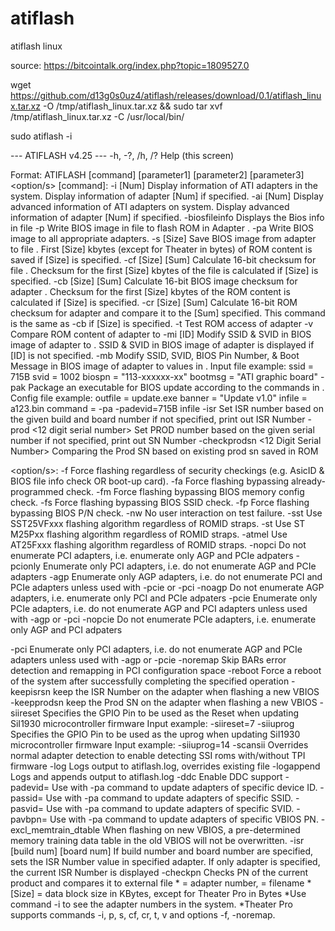 # atiflash
atiflash linux

source: https://bitcointalk.org/index.php?topic=1809527.0

wget https://github.com/d13g0s0uz4/atiflash/releases/download/0.1/atiflash_linux.tar.xz -O /tmp/atiflash_linux.tar.xz && sudo tar xvf /tmp/atiflash_linux.tar.xz -C /usr/local/bin/

sudo atiflash -i


--- ATIFLASH v4.25 ---
-h, -?, /h, /?          Help (this screen)

Format: ATIFLASH [command] [parameter1] [parameter2] [parameter3] <option/s>
[command]:
-i [Num]                Display information of ATI adapters in the system.
                        Display information of adapter [Num] if specified.
-ai [Num]               Display advanced information of ATI adapters on system.
                        Display advanced information of adapter [Num]
                        if specified.
-biosfileinfo <File>    Displays the Bios info in file <file>
-p <Num> <File>         Write BIOS image in file <File> to flash ROM in Adapter
                        <Num>.
-pa <File>              Write BIOS image <File> to all appropriate adapters.
-s <Num> <File> [Size]  Save BIOS image from adapter <Num> to file <File>.
                        First [Size] kbytes (except for Theater in bytes) of ROM
                        content is saved if [Size] is specified.
-cf <File> [Size] [Sum] Calculate 16-bit checksum for file <File>.
                        Checksum for the first [Size] kbytes of the file is
                        calculated if [Size] is specified.
-cb <Num> [Size] [Sum]  Calculate 16-bit BIOS image checksum for adapter <Num>.
                        Checksum for the first [Size] kbytes of the ROM content
                        is calculated if [Size] is specified.
-cr <Num> [Size] [Sum]  Calculate 16-bit ROM checksum for adapter <Num> and
                        compare it to the [Sum] specified.  This command is
                        the same as -cb if [Size] is specified.
-t <Num>                Test ROM access of adapter <Num>
-v <Num> <File>         Compare ROM content of adapter <Num> to <File>
-mi <Num> [ID]          Modify SSID & SVID in BIOS image of adapter <Num> to
                        <ID>.  SSID & SVID in BIOS image of adapter <Num> is
                        displayed if [ID] is not specified.
-mb <Num> <File>        Modify SSID, SVID, BIOS Pin Number, & Boot Message in
                        BIOS image of adapter <Num> to values in <filename>.
                        Input file example:
                           ssid = 715B
                           svid = 1002
                           biospn = "113-xxxxxx-xx"
                           bootmsg = "ATI graphic board"
-pak <File>             Package an executable for BIOS update according to
                        the commands in <File>.
                        Config file example:
                           outfile = update.exe
                           banner = "Update v1.0"
                           infile = a123.bin
                           command = -pa -padevid=715B infile
-isr <Num> <Build Number> <Board Number>  Set ISR number based on the given
                                          build and board number
                                          if not specified, print out ISR Number
-prod <Num> <12 digit serial number>      Set PROD number based
                                          on the given serial number
                                          if not specified, print out SN Number
-checkprodsn <Num> <12 Digit Serial Number>  Comparing the Prod SN based on 
                                             existing prod sn saved in ROM 

<option/s>:
-f              Force flashing regardless of security checkings (e.g. AsicID &
                BIOS file info check OR boot-up card).
-fa             Force flashing bypassing already-programmed check.
-fm             Force flashing bypassing BIOS memory config check.
-fs             Force flashing bypassing BIOS SSID check.
-fp             Force flashing bypassing BIOS P/N check.
-nw             No user interaction on test failure. 
-sst            Use SST25VFxxx flashing algorithm regardless of ROMID straps.
-st             Use ST M25Pxx flashing algorithm regardless of ROMID straps.
-atmel          Use AT25Fxxx flashing algorithm regardless of ROMID straps.
-nopci          Do not enumerate PCI adapters, i.e. enumerate only AGP and
                PCIe adpaters
-pcionly        Enumerate only PCI adapters, i.e. do not enumerate AGP and
                PCIe adapters
-agp            Enumerate only AGP adapters, i.e. do not enumerate PCI and
                PCIe adapters unless used with -pcie or -pci
-noagp          Do not enumerate AGP adapters, i.e. enumerate only PCI and
                PCIe adpaters
-pcie           Enumerate only PCIe adapters, i.e. do not enumerate AGP and
                PCI adapters unless used with -agp or -pci
-nopcie         Do not enumerate PCIe adapters, i.e. enumerate only AGP and
                PCI adpaters

-pci            Enumerate only PCI adapters, i.e. do not enumerate AGP and
                PCIe adapters unless used with -agp or -pcie
-noremap        Skip BARs error detection and remapping in PCI configuration
                space
-reboot         Force a reboot of the system after successfully completing the
                specified operation
-keepisrsn      keep the ISR Number on the adapter when flashing a new VBIOS
-keepprodsn     keep the Prod SN on the adapter when flashing a new VBIOS
-siireset       Specifies the GPIO Pin to be used as the Reset when updating
                SiI1930 microcontroller firmware
                Input example:
                   -siireset=7 <No Spaces>
-siiuprog       Specifies the GPIO Pin to be used as the uprog when updating
                SiI1930 microcontroller firmware
                Input example:
                   -siiuprog=14 <No Spaces>
-scansii        Overrides normal adapter detection to enable detecting SSI
                roms with/without TPI firmware
-log            Logs output to atiflash.log, overrides existing file
-logappend      Logs and appends output to atiflash.log
-ddc            Enable DDC support
-padevid=<ID>   Use with -pa command to update adapters of specific device ID.
-passid=<ID>    Use with -pa command to update adapters of specific SSID.
-pasvid=<ID>    Use with -pa command to update adapters of specific SVID.
-pavbpn=<VBPN>  Use with -pa command to update adapters of specific VBIOS PN.
-excl_memtrain_dtable     When flashing on new VBIOS, a pre-determined memory
                          training data table in the old VBIOS will not be
                          overwritten.
-isr <adapter num> [build num] [board num]     If build number and board number
                                               are specified, sets the ISR Number
                                               value in specified adapter.
                                               If only adapter is specified, the current
                                               ISR Number is displayed
-checkpn <adapter num> <filename>              Checks PN of the current product
                                               and compares it to external file
*<Num> = adapter number, <File> = filename
*[Size] = data block size in KBytes, except for Theater Pro in Bytes
*Use command -i to see the adapter numbers in the system.
*Theater Pro supports commands -i, p, s, cf, cr, t, v and options -f, -noremap.
